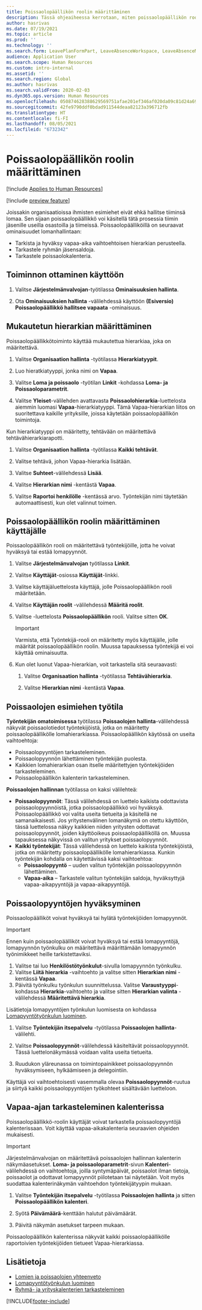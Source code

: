 ```yaml
---
title: Poissaolopäällikön roolin määrittäminen
description: Tässä ohjeaiheessa kerrotaan, miten poissaolopäällikön rooli määritetään työntekijöiden lomanhallintaa varten.
author: hasrivas
ms.date: 07/19/2021
ms.topic: article
ms.prod: ''
ms.technology: ''
ms.search.form: LeavePlanFormPart, LeaveAbsenceWorkspace, LeaveAbsenceManager
audience: Application User
ms.search.scope: Human Resources
ms.custom: intro-internal
ms.assetid: ''
ms.search.region: Global
ms.author: hasrivas
ms.search.validFrom: 2020-02-03
ms.dyn365.ops.version: Human Resources
ms.openlocfilehash: 050874628388629569751afae201ef346af020da09c81d24a69e1a4b5eb41b6f
ms.sourcegitcommit: 42fe9790ddf0bdad911544deaa82123a396712fb
ms.translationtype: HT
ms.contentlocale: fi-FI
ms.lasthandoff: 08/05/2021
ms.locfileid: "6732342"
---
```

# <a name="configure-the-absence-manager-role"></a>Poissaolopäällikön roolin määrittäminen

[!include [Applies to Human Resources](../includes/applies-to-hr.md)]

[!include [preview feature](./includes/preview-feature.md)]

Joissakin organisaatioissa ihmisten esimiehet eivät ehkä hallitse tiiminsä lomaa. Sen sijaan poissaolopäällikkö voi käsitellä tätä prosessia tiimin jäsenille useilla osastoilla ja tiimeissä. Poissaolopäälliköillä on seuraavat ominaisuudet lomanhallintaan:

- Tarkista ja hyväksy vapaa-aika vaihtoehtoisen hierarkian perusteella.
- Tarkastele ryhmän jäsensaldoja.
- Tarkastele poissaolokalenteria.

## <a name="turn-on-the-feature"></a>Toiminnon ottaminen käyttöön

1. Valitse **Järjestelmänvalvojan**-työtilassa **Ominaisuuksien hallinta**.

2. Ota **Ominaisuuksien hallinta** -välilehdessä käyttöön **(Esiversio) Poissaolopäällikkö hallitsee vapaata** -ominaisuus.

## <a name="define-a-custom-hierarchy"></a>Mukautetun hierarkian määrittäminen

Poissaolopäällikkötoiminto käyttää mukautettua hierarkiaa, joka on määritettävä.

1. Valitse **Organisaation hallinta** -työtilassa **Hierarkiatyypit**.

2. Luo hieratkiatyyppi, jonka nimi on **Vapaa**.

3. Valitse **Loma ja poissaolo** -työtilan **Linkit** -kohdassa **Loma- ja Poissaoloparametrit**.

4. Valitse **Yleiset**-välilehden avattavasta **Poissaolohierarkia**-luettelosta aiemmin luomasi **Vapaa**-hierarkiatyyppi. Tämä Vapaa-hierarkian liitos on suoritettava kaikille yrityksille, joissa käytetään poissaolopäällikön toimintoja.

Kun hierarkiatyyppi on määritetty, tehtävään on määritettävä tehtävähierarkiarapotti.

1. Valitse **Organisaation hallinta** -työtilassa **Kaikki tehtävät**.

2. Valitse tehtävä, johon Vapaa-hierarkia lisätään.

3. Valitse **Suhteet**-välilehdessä **Lisää**.

4. Valitse **Hierarkian nimi** -kentästä **Vapaa**.

5. Valitse **Raportoi henkilölle** -kentässä arvo. Työntekijän nimi täytetään automaattisesti, kun olet valinnut toimen.

## <a name="assign-the-absence-manager-role-to-a-user"></a>Poissaolopäällikön roolin määrittäminen käyttäjälle

Poissaolopäällikön rooli on määritettävä työntekijöille, jotta he voivat hyväksyä tai estää lomapyynnöt.

1. Valitse **Järjestelmänvalvojan** työtilassa **Linkit**.

2. Valitse **Käyttäjät**-osiossa **Käyttäjät**-linkki.

3. Valitse käyttäjäluettelosta käyttäjä, jolle Poissaolopäällikön rooli määritetään.

4. Valitse **Käyttäjän roolit** -välilehdessä **Määritä roolit**.

5. Valitse -luettelosta **Poissaolopäällikön** rooli. Valitse sitten **OK**.

    > [!IMPORTANT]
    > Varmista, että Työntekijä-rooli on määritetty myös käyttäjälle, jolle määrität poissaolopäällikön roolin. Muussa tapauksessa työntekijä ei voi käyttää ominaisuutta.

6. Kun olet luonut Vapaa-hierarkian, voit tarkastella sitä seuraavasti:

    1. Valitse **Organisaation hallinta** -työtilassa **Tehtävähierarkia**.
    
    2. Valitse **Hierarkian nimi** -kentästä **Vapaa**.

## <a name="absence-manager-workspace"></a>Poissaolojen esimiehen työtila

**Työntekijän omatoimisessa** työtilassa **Poissaolojen hallinta**-välilehdessä näkyvät poissaolotiedot työntekijöistä, jotka on määritetty poissaolopäällikölle lomahierarkiassa. Poissaolopäällikön käytössä on useita vaihtoehtoja: 
 - Poissaolopyyntöjen tarkasteleminen.</br>
 - Poissaolopyynnön lähettäminen työntekijän puolesta.</br>
 - Kaikkien lomahierarkian osan itselle määritettyjen työntekijöiden tarkasteleminen.</br>
 - Poissaolopäällikön kalenterin tarkasteleminen.</br>

**Poissaolojen hallinnan** työtilassa on kaksi välilehteä:
 - **Poissaolopyynnöt**: Tässä välilehdessä on luettelo kaikista odottavista poissaolopyynnöistä, jotka poissaolopäällikkö voi hyväksyä. Poissaolopäällikkö voi valita useita tietueita ja käsitellä ne samanaikaisesti. Jos yritystenvälinen lomanäkymä on otettu käyttöön, tässä luettelossa näkyy kaikkien niiden yritysten odottavat poissaolopyynnöt, joiden käyttöoikeus poissaolopäälliköllä on. Muussa tapauksessa näkyvissä on valitun yritykset poissaolopyynnöt. </br>
 - **Kaikki työntekijät**: Tässä välilehdessä on luettelo kaikista työntekijöistä, jotka on määritetty poissaolopäällikölle lomahierarkiassa. Kunkin työntekijän kohdalla on käytettävissä kaksi vaihtoehtoa:
    - **Poissaolopyyntö** – uuden valitun työntekijän poissaolopyynnön lähettäminen.</br>
    - **Vapaa-aika** – Tarkastele valitun työntekijän saldoja, hyväksyttyjä vapaa-aikapyyntöjä ja vapaa-aikapyyntöjä.</br>

## <a name="approve-time-off-requests"></a>Poissaolopyyntöjen hyväksyminen

Poissaolopäälliköt voivat hyväksyä tai hylätä työntekijöiden lomapyynnöt. 

> [!IMPORTANT]
> Ennen kuin poissaolopäälliköt voivat hyväksyä tai estää lomapyyntöjä, lomapyynnön työnkulku on määritettävä määrittämään lomapyynnön työnimikkeet heille tarkistettaviksi.
>
> 1. Valitse tai luo **Henkilöstötyönkulut**-sivulla lomapyynnön työnkulku.
> 2. Valitse **Liitä hierarkia** -vaihtoehto ja valitse sitten **Hierarkian nimi** -kentässä **Vapaa**.
> 3. Päivitä työnkulku työnkulun suunnittelussa. Valitse **Varaustyyppi**-kohdassa **Hierarkia**-vaihtoehto ja valitse sitten **Hierarkian valinta** -välilehdessä **Määritettävä hierarkia**.
>
> Lisätietoja lomapyyntöjen työnkulun luomisesta on kohdassa [Lomapyyntötyönkulun luominen](hr-leave-and-absence-workflow.md).

1. Valitse **Työntekijän itsepalvelu** -työtilassa **Poissaolojen hallinta**-välilehti.

2. Valitse **Poissaolopyynnöt**-välilehdessä käsiteltävät poissaolopyynnöt. Tässä luettelonäkymässä voidaan valita useita tietueita.

3. Ruudukon yläreunassa on toimintopainikkeet poissaolopyynnön hyväksymiseen, hylkäämiseen ja delegointiin. 

Käyttäjä voi vaihtoehtoisesti vasemmalla olevaa **Poissaolopyynnöt**-ruutua ja siirtyä kaikki poissaolopyyntöjen työkohteet sisältävään luetteloon. 

## <a name="view-time-off-in-the-calendar"></a>Vapaa-ajan tarkasteleminen kalenterissa

Poissaolopäällikkö-roolin käyttäjät voivat tarkastella poissaolopyyntöjä kalenterissaan. Voit käyttää vapaa-aikakalenteria seuraavien ohjeiden mukaisesti.

> [!IMPORTANT]
> Järjestelmänvalvojan on määritettävä poissaolojen hallinnan kalenterin näkymäasetukset. **Loma- ja poissaoloparametrit**-sivun **Kalenteri**-välilehdessä on vaihtoehtoja, joilla syntymäpäivät, poissaolot ilman tietoja, poissaolot ja odottavat lomapyynnöt piilotetaan tai näytetään. Voit myös suodattaa kalenterinäkymän vaihtoehdon työntekijätyypin mukaan.

1. Valitse **Työntekijän itsepalvelu** -työtilassa **Poissaolojen hallinta** ja sitten **Poissaolopäällikön kalenteri**.

2. Syötä **Päivämäärä**-kenttään halutut päivämäärät.

3. Päivitä näkymän asetukset tarpeen mukaan.

Poissaolopäällikön kalenterissa näkyvät kaikki poissaolopäällikölle raportoivien työntekijöiden tietueet Vapaa-hierarkiassa.

## <a name="see-also"></a>Lisätietoja

- [Lomien ja poissaolojen yhteenveto](hr-leave-and-absence-overview.md)
- [Lomapyyntötyönkulun luominen](hr-leave-and-absence-workflow.md)
- [Ryhmä- ja yrityskalenterien tarkasteleminen](hr-employee-self-service-calendar.md)

[!INCLUDE[footer-include](../includes/footer-banner.md)]
